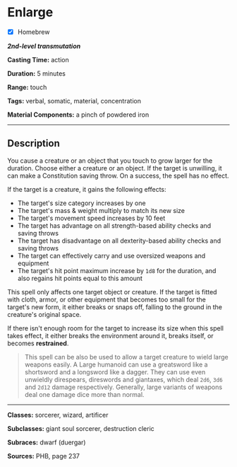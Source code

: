 # Enlarge

- [x] Homebrew

***2nd-level transmutation***

**Casting Time:** action

**Duration:** 5 minutes

**Range:** touch

**Tags:** verbal, somatic, material, concentration

**Material Components:** a pinch of powdered iron

---

## Description
You cause a creature or an object that you touch to grow larger for the duration. Choose either a creature or an object. If the target is unwilling, it can make a Constitution saving throw. On a success, the spell has no effect.

If the target is a creature, it gains the following effects:
- The target's size category increases by one
- The target's mass & weight multiply to match its new size
- The target's movement speed increases by 10 feet
- The target has advantage on all strength-based ability checks and saving throws
- The target has disadvantage on all dexterity-based ability checks and saving throws
- The target can effectively carry and use oversized weapons and equipment
- The target's hit point maximum increase by `1d8` for the duration, and also regains hit points equal to this amount

This spell only affects one target object or creature. If the target is fitted with cloth, armor, or other equipment that becomes too small for the target's new form, it either breaks or snaps off, falling to the ground in the creature's original space.

If there isn't enough room for the target to increase its size when this spell takes effect, it either breaks the environment around it, breaks itself, or becomes **restrained**.

> This spell can be also be used to allow a target creature to wield large weapons easily. A Large humanoid can use a greatsword like a shortsword and a longsword like a dagger. They can use even unwieldly direspears, direswords and giantaxes, which deal `2d6`, `3d6` and `2d12` damage respectively. Generally, large variants of weapons deal one damage dice more than normal.

---

**Classes:** sorcerer, wizard, artificer

**Subclasses:** giant soul sorcerer, destruction cleric

**Subraces:** dwarf (duergar)

**Sources:** PHB, page 237
